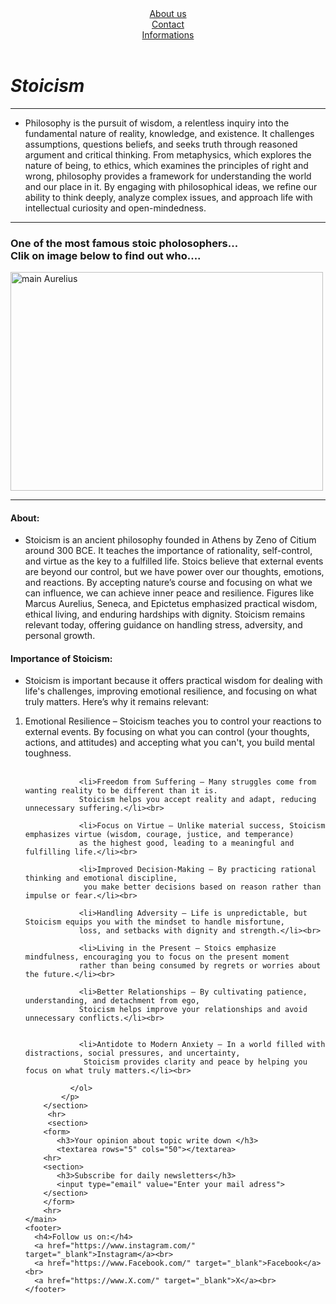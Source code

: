 <!DOCTYPE html>
<html lang="en">
  <head>
       <meta charset="UTF-8">
       <meta name="viewport" content="width=device-width, initial-scale=1.0">
       <title>Stoicism</title>
  </head>
  <body>
    <header>
      <nav>
         <a href="https://dailystoic.com/what-is-stoicism-a-definition-3-stoic-exercises-to-get-you-started/" target="_blank">About us</a><br>
         <a href="https://plato.stanford.edu/entries/stoicism/" target="_blank">Contact</a><br>
         <a href="https://iep.utm.edu/stoicism/" target="_blank">Informations</a>
      </nav>  
    </header>
    <main>
        <h1><b><i>Stoicism</i></b></h1>
        <hr>
        <section>
           <ul><li><p>Philosophy is the pursuit of wisdom, a relentless inquiry into the fundamental nature of reality, knowledge, and existence.
           It challenges assumptions, questions beliefs, and seeks truth through reasoned argument and critical thinking.
           From metaphysics, which explores the nature of being, to ethics, which examines the principles of right and wrong, philosophy provides a framework for understanding the world and our place in it. 
           By engaging with philosophical ideas, we refine our ability to think deeply, analyze complex issues, and approach life with intellectual curiosity and open-mindedness.</li></ul></p>
        </section>
        <hr>
        <section>
           <h3>One of the most famous stoic pholosophers...<br>Clik on image below to find out who....</h3>
           <a href="https://en.wikipedia.org/wiki/Marcus_Aurelius" target="_blank"><img width="500" height="350" src="https://dailystoic.com/wp-content/uploads/2016/07/marcus.jpg" alt="main Aurelius"></a>
        </section>
        <hr>
        <section>
           <h4>About:</h4>  
           <p><ul><li>Stoicism is an ancient philosophy founded in Athens by Zeno of Citium around 300 BCE.
            It teaches the importance of rationality, self-control, and virtue as the key to a fulfilled life. 
            Stoics believe that external events are beyond our control, but we have power over our thoughts, emotions, and reactions.
            By accepting nature’s course and focusing on what we can influence, we can achieve inner peace and resilience.
            Figures like Marcus Aurelius, Seneca, and Epictetus emphasized practical wisdom, ethical living, and enduring hardships with dignity. 
            Stoicism remains relevant today, offering guidance on handling stress, adversity, and personal growth.  </li></ul></p>
            <h4>Importance of Stoicism:</h4>
            <p><ul><li>Stoicism is important because it offers practical wisdom for dealing with life's challenges,
               improving emotional resilience, and focusing on what truly matters. Here’s why it remains relevant:</li></ul></p>
            <p>
              <ol>
                <li>Emotional Resilience – Stoicism teaches you to control your reactions to external events. 
                By focusing on what you can control (your thoughts, actions, and attitudes) and accepting what you can't, you build mental toughness.</li><br>

                <li>Freedom from Suffering – Many struggles come from wanting reality to be different than it is.
                Stoicism helps you accept reality and adapt, reducing unnecessary suffering.</li><br>

                <li>Focus on Virtue – Unlike material success, Stoicism emphasizes virtue (wisdom, courage, justice, and temperance) 
                as the highest good, leading to a meaningful and fulfilling life.</li><br>

                <li>Improved Decision-Making – By practicing rational thinking and emotional discipline,
                 you make better decisions based on reason rather than impulse or fear.</li><br>

                <li>Handling Adversity – Life is unpredictable, but Stoicism equips you with the mindset to handle misfortune, 
                loss, and setbacks with dignity and strength.</li><br>
                
                <li>Living in the Present – Stoics emphasize mindfulness, encouraging you to focus on the present moment 
                rather than being consumed by regrets or worries about the future.</li><br>
              
                <li>Better Relationships – By cultivating patience, understanding, and detachment from ego, 
                Stoicism helps improve your relationships and avoid unnecessary conflicts.</li><br>

                
                <li>Antidote to Modern Anxiety – In a world filled with distractions, social pressures, and uncertainty,
                 Stoicism provides clarity and peace by helping you focus on what truly matters.</li><br>

              </ol>
            </p>
        </section>
         <hr>
         <section>
        <form>
           <h3>Your opinion about topic write down </h3>
           <textarea rows="5" cols="50"></textarea>
        <hr>
        <section>
           <h3>Subscribe for daily newsletters</h3>
           <input type="email" value="Enter your mail adress">
        </section>
        </form>
        <hr>
    </main>
    <footer>
      <h4>Follow us on:</h4>
      <a href="https://www.instagram.com/" target="_blank">Instagram</a><br>
      <a href="https://www.Facebook.com/" target="_blank">Facebook</a><br>
      <a href="https://www.X.com/" target="_blank">X</a><br>
    </footer>
  </body>
</html>
